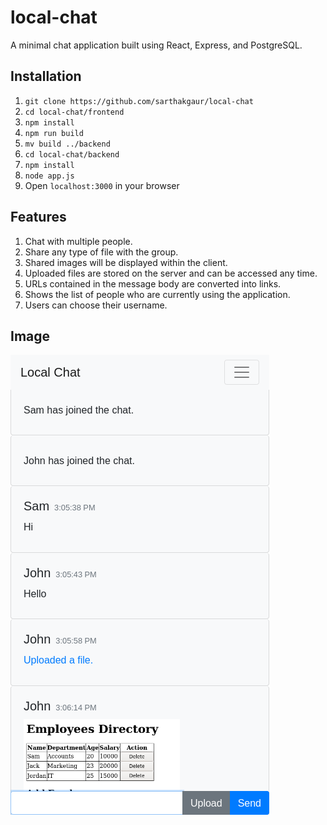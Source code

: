 # local-chat

A minimal chat application built using React, Express, and PostgreSQL.

## Installation

1. `git clone https://github.com/sarthakgaur/local-chat`
2. `cd local-chat/frontend`
3. `npm install`
4. `npm run build`
5. `mv build ../backend`
6. `cd local-chat/backend`
7. `npm install`
8. `node app.js`
9. Open `localhost:3000` in your browser

## Features

1. Chat with multiple people.
2. Share any type of file with the group.
3. Shared images will be displayed within the client.
4. Uploaded files are stored on the server and can be accessed any time.
5. URLs contained in the message body are converted into links.
6. Shows the list of people who are currently using the application.
7. Users can choose their username.

## Image

![Screen Shot](/backend/public/images/client.png)
